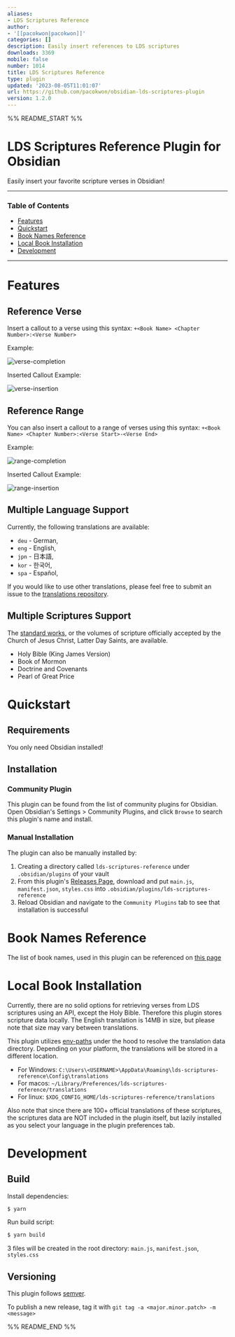 ```yaml
---
aliases:
- LDS Scriptures Reference
author:
- '[[pacokwon|pacokwon]]'
categories: []
description: Easily insert references to LDS scriptures
downloads: 3369
mobile: false
number: 1014
title: LDS Scriptures Reference
type: plugin
updated: '2023-08-05T11:01:07'
url: https://github.com/pacokwon/obsidian-lds-scriptures-plugin
version: 1.2.0
---
```


%% README_START %%

# LDS Scriptures Reference Plugin for Obsidian

Easily insert your favorite scripture verses in Obsidian!

---

### Table of Contents
- [Features](#features)
- [Quickstart](#quickstart)
- [Book Names Reference](#book-names-reference)
- [Local Book Installation](#local-book-installation)
- [Development](#development)

---

# Features
## Reference Verse
Insert a callout to a verse using this syntax: `+<Book Name> <Chapter Number>:<Verse Number>`

Example:

![verse-completion](https://github.com/pacokwon/obsidian-lds-scriptures-plugin/assets/31656049/a4d0397d-deb1-4e3b-bbce-cd6661742572)

Inserted Callout Example:

![verse-insertion](https://github.com/pacokwon/obsidian-lds-scriptures-plugin/assets/31656049/8fc59255-f845-4b99-86be-edaee94c16a7)


## Reference Range
You can also insert a callout to a range of verses using this syntax: `+<Book Name> <Chapter Number>:<Verse Start>-<Verse End>`

Example:

![range-completion](https://github.com/pacokwon/obsidian-lds-scriptures-plugin/assets/31656049/655004bc-1a11-4ad2-a887-7983cfb4f82f)

Inserted Callout Example:

![range-insertion](https://github.com/pacokwon/obsidian-lds-scriptures-plugin/assets/31656049/095bbbf0-ca70-4380-98e4-2988175b6bd4)

## Multiple Language Support
Currently, the following translations are available:

* `deu` - German,
* `eng` - English,
* `jpn` - 日本語,
* `kor` - 한국어,
* `spa` - Español,

If you would like to use other translations, please feel free to submit an issue to the [translations repository](https://github.com/pacokwon/lds-scripture-translations/).

## Multiple Scriptures Support
The [standard works](https://www.churchofjesuschrist.org/study/manual/gospel-topics/standard-works?lang=eng), or the volumes of scripture officially accepted by the Church of Jesus Christ, Latter Day Saints, are available.

* Holy Bible (King James Version)
* Book of Mormon
* Doctrine and Covenants
* Pearl of Great Price

# Quickstart

## Requirements
You only need Obsidian installed!

## Installation
### Community Plugin
This plugin can be found from the list of community plugins for Obsidian. Open Obsidian's Settings > Community Plugins, and click `Browse` to search this plugin's name and install.

### Manual Installation
The plugin can also be manually installed by:
1. Creating a directory called `lds-scriptures-reference` under `.obsidian/plugins` of your vault
2. From this plugin's [Releases Page](https://github.com/pacokwon/obsidian-lds-scriptures-plugin/releases), download and put `main.js`, `manifest.json`, `styles.css` into `.obsidian/plugins/lds-scriptures-reference`
3. Reload Obsidian and navigate to the `Community Plugins` tab to see that installation is successful

# Book Names Reference
The list of book names, used in this plugin can be referenced on [this page](docs/BOOKS.md)

# Local Book Installation
Currently, there are no solid options for retrieving verses from LDS scriptures using an API, except the Holy Bible. Therefore this plugin stores scripture data locally. The English translation is 14MB in size, but please note that size may vary between translations.

This plugin utilizes [env-paths](https://github.com/sindresorhus/env-paths) under the hood to resolve the translation data directory. Depending on your platform, the translations will be stored in a different location.

* For Windows: `C:\Users\<USERNAME>\AppData\Roaming\lds-scriptures-reference\Config\translations`
* For macos: `~/Library/Preferences/lds-scriptures-reference/translations`
* For linux: `$XDG_CONFIG_HOME/lds-scriptures-reference/translations`

Also note that since there are 100+ official translations of these scriptures, the scriptures data are NOT included in the plugin itself, but lazily installed as you select your language in the plugin preferences tab.

# Development

## Build
Install dependencies:
```bash
$ yarn
```

Run build script:
```bash
$ yarn build
```

3 files will be created in the root directory: `main.js`, `manifest.json`, `styles.css`

## Versioning
This plugin follows [semver](https://semver.org/).

To publish a new release, tag it with `git tag -a <major.minor.patch> -m <message>`


%% README_END %%
